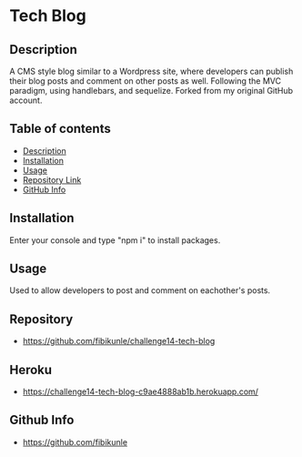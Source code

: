 # **Tech Blog**

## Description

A CMS style blog similar to a Wordpress site, where developers can publish their blog posts and comment on other posts as well. Following the MVC paradigm, using handlebars, and sequelize. Forked from my original GitHub account.

## Table of contents

- [Description](#Description)
- [Installation](#Installation)
- [Usage](#Usage)
- [Repository Link](#Repository)
- [GitHub Info](#GitHub)

## Installation

Enter your console and type "npm i" to install packages.

## Usage

Used to allow developers to post and comment on eachother's posts.

## Repository

- https://github.com/fibikunle/challenge14-tech-blog

## Heroku 
- https://challenge14-tech-blog-c9ae4888ab1b.herokuapp.com/

## Github Info

- https://github.com/fibikunle
